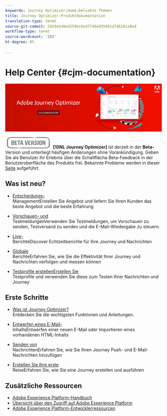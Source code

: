 ```yaml
---
keywords: Journey Optimizer;Home;beliebte Themen
title: Journey Optimizer-Produktdokumentation
translation-type: tm+mt
source-git-commit: 55b9e5d8ed259ec6ed7746e835691d7d6261a8a4
workflow-type: tm+mt
source-wordcount: '203'
ht-degree: 0%

---
```


# Help Center {#cjm-documentation}

![](using/assets/do-not-localize/banner-cjm.png)

![](using/assets/do-not-localize/badge.png)
**[!DNL Journey Optimizer]** ist derzeit in der  **Beta-** Version und unterliegt häufigen Änderungen ohne Vorankündigung. Geben Sie als Benutzer Ihr Erlebnis über die Schaltfläche Beta-Feedback in der Benutzeroberfläche des Produkts frei. Bekannte Probleme werden in dieser [Seite](using/known-issues.md) aufgeführt.

## Was ist neu?


* [Entscheidungs-](using/offers/get-started/starting-offer-decisioning.md) </br> ManagementErstellen Sie Angebot und liefern Sie Ihren Kunden das beste Angebot und die beste Erfahrung

* [Vorschauen- und ](using/preview.md) </br> TestmeldungenVerwenden Sie Testmeldungen, um Vorschauen zu senden, Testversand zu senden und die E-Mail-Wiedergabe zu steuern.

* [Live-](using/reports/live-report.md) </br> BerichteDiscover Echtzeitberichte für Ihre Journey und Nachrichten

* [Globale ](using/reports/global-report.md) </br> BerichteErfahren Sie, wie Sie die Effektivität Ihrer Journey und Nachrichten verfolgen und messen können

* [Testprofile erstellenErstellen Sie ](using/building-journeys/creating-test-profiles.md) </br> Testprofile und verwenden Sie diese zum Testen Ihrer Nachrichten und Journey

## Erste Schritte

* [Was ist Journey Optimizer?](using/get-started.md) </br> Entdecken Sie die wichtigsten Funktionen und Anleitungen.

* [Entwerfen eines E-Mail-](using/design-emails.md) </br>InhaltsEntwerfen einer neuen E-Mail oder Importieren eines vorhandenen HTML-Inhalts

* [Senden von ](using/building-journeys/journey.md) </br> NachrichtenErfahren Sie, wie Sie Ihren Journey Push- und E-Mail-Nachrichten hinzufügen

* [Erstellen Sie Ihre erste ](using/building-journeys/journeys-uc.md) </br>ReiseErfahren Sie, wie Sie eine Journey erstellen und ausführen

## Zusätzliche Ressourcen

* [Adobe Experience Platform-Handbuch](https://experienceleague.adobe.com/docs/experience-platform/landing/home.html)
* [Übersicht über den Zugriff auf Adobe Experience Platform](https://experienceleague.adobe.com/docs/experience-platform/access-control/home.html)
* [Adobe Experience Platform-Entwicklerressourcen](https://www.adobe.com/experience-platform/documentation-and-developer-resources.html)

